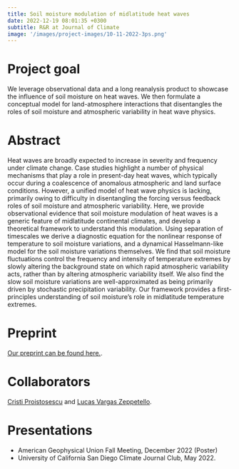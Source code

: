 ```yaml
---
title: Soil moisture modulation of midlatitude heat waves
date: 2022-12-19 08:01:35 +0300
subtitle: R&R at Journal of Climate
image: '/images/project-images/10-11-2022-3ps.png'
---
```


# Project goal 
We leverage observational data and a long reanalysis product to showcase the influence of soil moisture on heat waves. We then formulate a conceptual model for land-atmosphere interactions that disentangles the roles of soil moisture and atmospheric variability in heat wave physics.

# Abstract
Heat waves are broadly expected to increase in severity and frequency under climate change. Case studies highlight a number of physical mechanisms that play a role in present-day heat waves, which typically occur during a coalescence of anomalous atmospheric and land surface conditions. However, a unified model of heat wave physics is lacking, primarily owing to difficulty in disentangling the forcing versus feedback roles of soil moisture and atmospheric variability. Here, we provide observational evidence that soil moisture modulation of heat waves is a generic feature of midlatitude continental climates, and develop a theoretical framework to understand this modulation. Using separation of timescales we derive a diagnostic equation for the nonlinear response of temperature to soil moisture variations, and a dynamical Hasselmann-like model for the soil moisture variations themselves. We find that soil moisture fluctuations control the frequency and intensity of temperature extremes by slowly altering the background state on which rapid atmospheric variability acts, rather than by altering atmospheric variability itself. We also find the slow soil moisture variations are well-approximated as being primarily driven by stochastic precipitation variability. Our framework provides a first-principles understanding of soil moisture’s role in midlatitude temperature extremes.

# Preprint
[Our preprint can be found here.](https://eartharxiv.org/repository/view/5009/).

# Collaborators
[Cristi Proistosescu](https://cdds-at-uiuc.github.io/team/cristi-proistosescu/) and [Lucas Vargas Zeppetello](https://vargaszeppetello.weebly.com/).

# Presentations
- American Geophysical Union Fall Meeting, December 2022 (Poster)
- University of California San Diego Climate Journal Club, May 2022.